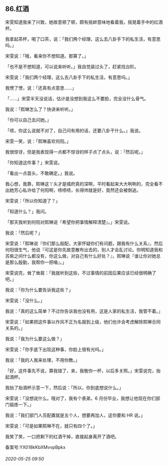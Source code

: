 ## 86.红酒
宋雯知道我来了兴致，她故意顿了顿，颇有挑衅意味地看着我，摇晃着手中的红酒杯。


我拿起茶杯，喝了口茶，说：「我们两个经理，这么去八卦手下的私生活，有意思吗。」


宋雯说：「哦，看来你不想知道。那算了。」


「也不是不想知道，可以说来听听。」我自觉装过头了，赶紧找台阶。


宋雯说：「我们两个经理，这么去八卦手下的私生活，有意思吗。」


我愣了愣，说：「还真有点意思……」


「……」宋雯半天没说话，估计是没想到我这么不要脸，完全没什么骨气。


我说：「熙琳怎么了？快讲来听听。」


「你可以自己去问她。」


「啧，你这么说就不对了，自己问有用的话，还要八卦干什么。」我说。


宋雯一笑，说：「熙琳喜欢何阳。」


我很惊讶，但是我表现得一点都不惊讶的样子点了点头，说：「然后呢。」


「你知道这件事？」宋雯说。


「看出一点苗头，不敢确定。」我说。


我心想，我靠，熙琳这丫头才是城府真的深啊，平时看起来大大咧咧的，完全看不出她芳心私许给了何阳啊，啧啧啧，长得帅就是好，竟然还会被倒追。


宋雯说：「所以你知道了？」


「知道什么？」我问。


「那天我听到何阳对熙琳说『希望你把事情解释清楚』。」宋雯说。


我说：「然后呢？」


宋雯说：「熙琳说『你们那么般配，大家怀疑你们有问题，跟我有什么关系』，然后何阳很生气，他说『可这是你先故意散布出去的，别人才会乱讨论。你明知道我和苏紫之间什么都没有，你这么做，对自己有什么好处？』，熙琳说『谁让你对她总是那么殷勤，我帮你一把咯』。」


宋雯说完，耸了耸肩：「我就听到这些，不过事情的前因后果应该已经很明确了吧。」


我说：「你为什么要告诉我这些？」


宋雯说：「没什么。」


我说：「真的这么简单？不过你告诉我也没有用，这是人家的私生活，我管不着。」


宋雯说：「如果把这件事以作风不正为名报到上级，他们也许会考虑解除熙琳合同关系的。」


我说：「我为什么要这么做？」


宋雯说：「你手底下出现这种事，你脸上很有光吗。」


我说：「我的人我来处理，不用你教。」


「好，这件事先不说，算我错了，来，我敬你一杯，以后多关照。」宋雯说完，抬起酒杯。


我抬了抬酒杯示意一下，然后说：「所以，你到底想说什么。」


宋雯说：「没想说什么。哦对了，我有个表弟，6 月份毕业，我想让他现在你们部门锻炼一下。」


我说：「我们部门人员配置就是五个人，想要再加人，这你要和 HR 说。」


宋雯说：「可是如果熙琳不在，就只有四个了。」


我笑了笑，一口把剩下的红酒干掉，直接起身离开了酒吧。


备案号:YX018kKbXMvvpBpkx


###### 2020-05-25 09:50

